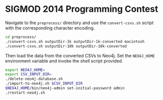# SIGMOD 2014 Programming Contest

Navigate to the `preprocess/` directory and use the `convert-csvs.sh` script with the corresponding character encoding.

```bash
cd preprocess/
./convert-csvs.sh outputDir-1k outputDir-1k-converted macintosh
./convert-csvs.sh outputDir-10k outputDir-10k-converted
```

Then load the data from the converted CSVs to Neo4j. Set the `NEO4J_HOME` environment variable and invoke the shell script provided.

```bash
export NEO4J_HOME=
export CSV_INPUT_DIR=
./delete-neo4j-database.sh
./import-to-neo4j.sh $CSV_INPUT_DIR
$NEO4J_HOME/bin/neo4j-admin set-initial-password admin
./restart-neo4j.sh
```
